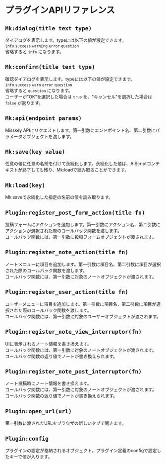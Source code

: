 # プラグインAPIリファレンス

## `Mk:dialog(title text type)`
ダイアログを表示します。typeには以下の値が設定できます。\
`info` `success` `warning` `error` `question`\
省略すると `info` になります。

## `Mk:confirm(title text type)`
確認ダイアログを表示します。typeには以下の値が設定できます。\
`info` `success` `warn` `error` `question`\
省略すると `question` になります。\
ユーザーが"OK"を選択した場合は `true` を、"キャンセル"を選択した場合は `false` が返ります。

## `Mk:api(endpoint params)`
Misskey APIにリクエストします。第一引数にエンドポイント名、第二引数にパラメータオブジェクトを渡します。

## `Mk:save(key value)`
任意の値に任意の名前を付けて永続化します。永続化した値は、AiScriptコンテキストが終了しても残り、Mk:loadで読み取ることができます。

## `Mk:load(key)`
Mk:saveで永続化した指定の名前の値を読み取ります。

## `Plugin:register_post_form_action(title fn)`
投稿フォームにアクションを追加します。第一引数にアクション名、第二引数にアクションが選択された際のコールバック関数を渡します。\
コールバック関数には、第一引数に投稿フォームオブジェクトが渡されます。

## `Plugin:register_note_action(title fn)`
ノートメニューに項目を追加します。第一引数に項目名、第二引数に項目が選択された際のコールバック関数を渡します。\
コールバック関数には、第一引数に対象のノートオブジェクトが渡されます。

## `Plugin:register_user_action(title fn)`
ユーザーメニューに項目を追加します。第一引数に項目名、第二引数に項目が選択された際のコールバック関数を渡します。\
コールバック関数には、第一引数に対象のユーザーオブジェクトが渡されます。

## `Plugin:register_note_view_interruptor(fn)`
UIに表示されるノート情報を書き換えます。\
コールバック関数には、第一引数に対象のノートオブジェクトが渡されます。\
コールバック関数の返り値でノートが書き換えられます。

## `Plugin:register_note_post_interruptor(fn)`
ノート投稿時にノート情報を書き換えます。\
コールバック関数には、第一引数に対象のノートオブジェクトが渡されます。\
コールバック関数の返り値でノートが書き換えられます。

## `Plugin:open_url(url)`
第一引数に渡されたURLをブラウザの新しいタブで開きます。

## `Plugin:config`
プラグインの設定が格納されるオブジェクト。プラグイン定義のconfigで設定したキーで値が入ります。
